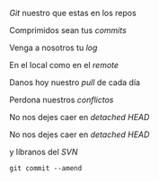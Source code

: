 
*Git* nuestro que estas en los repos

Comprimidos sean tus *commits*

Venga a nosotros tu *log*

En el local como en el *remote*

Danos hoy nuestro *pull* de cada día

Perdona nuestros *conflictos*

No nos dejes caer en <em>detached HEAD</em><br />

No nos dejes caer en *detached HEAD*

y líbranos del *SVN*

`git commit --amend`
